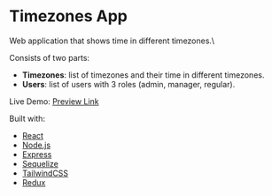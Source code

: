 # Timezones App

Web application that shows time in different timezones.\

Consists of two parts:
- **Timezones**: list of timezones and their time in different timezones.
- **Users**: list of users with 3 roles (admin, manager, regular).

Live Demo: [Preview Link](https://ammaryaser.com/Practice/Timezones-App/)

Built with:
- [React](https://reactjs.org/)
- [Node.js](https://nodejs.org/)
- [Express](https://expressjs.com/)
- [Sequelize](https://sequelize.org/)
- [TailwindCSS](https://tailwindcss.com/)
- [Redux](https://redux.js.org/)